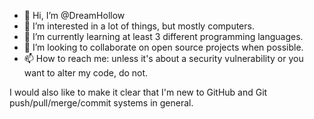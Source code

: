 - 👋 Hi, I’m @DreamHollow
- 👀 I’m interested in a lot of things, but mostly computers.
- 🌱 I’m currently learning at least 3 different programming languages.
- 💞️ I’m looking to collaborate on open source projects when possible.
- 📫 How to reach me: unless it's about a security vulnerability or you want to alter my code, do not.

I would also like to make it clear that I'm new to GitHub and Git push/pull/merge/commit systems in general.

<!---
DreamHollow/DreamHollow is a ✨ special ✨ repository because its `README.md` (this file) appears on your GitHub profile.
You can click the Preview link to take a look at your changes.
--->

